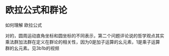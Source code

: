 # 欧拉公式和群论












如何理解 欧拉公式

对的，圆周运动直角坐标和圆坐标的不同表示，第二个问题评论说的哲学观点其实乘法群加法群在定义在群论的相关性，因为0是加子运算的幺元素，1是乘子运算群的幺元素。见3b1b的视频













